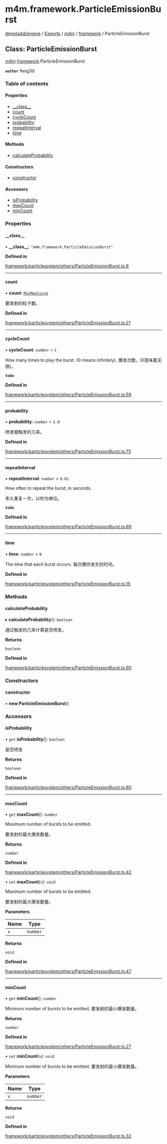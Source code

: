 # m4m.framework.ParticleEmissionBurst

[@meta4d/engine](../) / [Exports](../modules/) / [m4m](../modules/m4m.md) / [framework](../modules/m4m.framework.md) / ParticleEmissionBurst

## Class: ParticleEmissionBurst

[m4m](../modules/m4m.md).[framework](../modules/m4m.framework.md).ParticleEmissionBurst

**`author`** feng3d

### Table of contents

#### Properties

* [\_\_class\_\_](m4m.framework.ParticleEmissionBurst.md#\_\_class\_\_)
* [count](m4m.framework.ParticleEmissionBurst.md#count)
* [cycleCount](m4m.framework.ParticleEmissionBurst.md#cyclecount)
* [probability](m4m.framework.ParticleEmissionBurst.md#probability)
* [repeatInterval](m4m.framework.ParticleEmissionBurst.md#repeatinterval)
* [time](m4m.framework.ParticleEmissionBurst.md#time)

#### Methods

* [calculateProbability](m4m.framework.ParticleEmissionBurst.md#calculateprobability)

#### Constructors

* [constructor](m4m.framework.ParticleEmissionBurst.md#constructor)

#### Accessors

* [isProbability](m4m.framework.ParticleEmissionBurst.md#isprobability)
* [maxCount](m4m.framework.ParticleEmissionBurst.md#maxcount)
* [minCount](m4m.framework.ParticleEmissionBurst.md#mincount)

### Properties

#### \_\_class\_\_

• **\_\_class\_\_**: `"m4m.framework.ParticleEmissionBurst"`

**Defined in**

[framework/particlesystem/others/ParticleEmissionBurst.ts:8](https://github.com/meta4d-me/meta4d-engine/blob/cf6bfe6/src/framework/particlesystem/others/ParticleEmissionBurst.ts#L8)

***

#### count

• **count**: [`MinMaxCurve`](m4m.framework.MinMaxCurve.md)

要发射的粒子数。

**Defined in**

[framework/particlesystem/others/ParticleEmissionBurst.ts:21](https://github.com/meta4d-me/meta4d-engine/blob/cf6bfe6/src/framework/particlesystem/others/ParticleEmissionBurst.ts#L21)

***

#### cycleCount

• **cycleCount**: `number` = `1`

How many times to play the burst. (0 means infinitely). 爆发次数。(0意味着无限)。

**`todo`**

**Defined in**

[framework/particlesystem/others/ParticleEmissionBurst.ts:59](https://github.com/meta4d-me/meta4d-engine/blob/cf6bfe6/src/framework/particlesystem/others/ParticleEmissionBurst.ts#L59)

***

#### probability

• **probability**: `number` = `1.0`

喷发被触发的几率。

**Defined in**

[framework/particlesystem/others/ParticleEmissionBurst.ts:75](https://github.com/meta4d-me/meta4d-engine/blob/cf6bfe6/src/framework/particlesystem/others/ParticleEmissionBurst.ts#L75)

***

#### repeatInterval

• **repeatInterval**: `number` = `0.01`

How often to repeat the burst, in seconds.

多久重复一次，以秒为单位。

**`todo`**

**Defined in**

[framework/particlesystem/others/ParticleEmissionBurst.ts:69](https://github.com/meta4d-me/meta4d-engine/blob/cf6bfe6/src/framework/particlesystem/others/ParticleEmissionBurst.ts#L69)

***

#### time

• **time**: `number` = `0`

The time that each burst occurs. 每次爆炸发生的时间。

**Defined in**

[framework/particlesystem/others/ParticleEmissionBurst.ts:15](https://github.com/meta4d-me/meta4d-engine/blob/cf6bfe6/src/framework/particlesystem/others/ParticleEmissionBurst.ts#L15)

### Methods

#### calculateProbability

▸ **calculateProbability**(): `boolean`

通过触发的几率计算是否喷发。

**Returns**

`boolean`

**Defined in**

[framework/particlesystem/others/ParticleEmissionBurst.ts:90](https://github.com/meta4d-me/meta4d-engine/blob/cf6bfe6/src/framework/particlesystem/others/ParticleEmissionBurst.ts#L90)

### Constructors

#### constructor

• **new ParticleEmissionBurst**()

### Accessors

#### isProbability

• `get` **isProbability**(): `boolean`

是否喷发

**Returns**

`boolean`

**Defined in**

[framework/particlesystem/others/ParticleEmissionBurst.ts:80](https://github.com/meta4d-me/meta4d-engine/blob/cf6bfe6/src/framework/particlesystem/others/ParticleEmissionBurst.ts#L80)

***

#### maxCount

• `get` **maxCount**(): `number`

Maximum number of bursts to be emitted.

要发射的最大爆发数量。

**Returns**

`number`

**Defined in**

[framework/particlesystem/others/ParticleEmissionBurst.ts:42](https://github.com/meta4d-me/meta4d-engine/blob/cf6bfe6/src/framework/particlesystem/others/ParticleEmissionBurst.ts#L42)

• `set` **maxCount**(`v`): `void`

Maximum number of bursts to be emitted.

要发射的最大爆发数量。

**Parameters**

| Name | Type     |
| ---- | -------- |
| `v`  | `number` |

**Returns**

`void`

**Defined in**

[framework/particlesystem/others/ParticleEmissionBurst.ts:47](https://github.com/meta4d-me/meta4d-engine/blob/cf6bfe6/src/framework/particlesystem/others/ParticleEmissionBurst.ts#L47)

***

#### minCount

• `get` **minCount**(): `number`

Minimum number of bursts to be emitted. 要发射的最小爆发数量。

**Returns**

`number`

**Defined in**

[framework/particlesystem/others/ParticleEmissionBurst.ts:27](https://github.com/meta4d-me/meta4d-engine/blob/cf6bfe6/src/framework/particlesystem/others/ParticleEmissionBurst.ts#L27)

• `set` **minCount**(`v`): `void`

Minimum number of bursts to be emitted. 要发射的最小爆发数量。

**Parameters**

| Name | Type     |
| ---- | -------- |
| `v`  | `number` |

**Returns**

`void`

**Defined in**

[framework/particlesystem/others/ParticleEmissionBurst.ts:32](https://github.com/meta4d-me/meta4d-engine/blob/cf6bfe6/src/framework/particlesystem/others/ParticleEmissionBurst.ts#L32)
